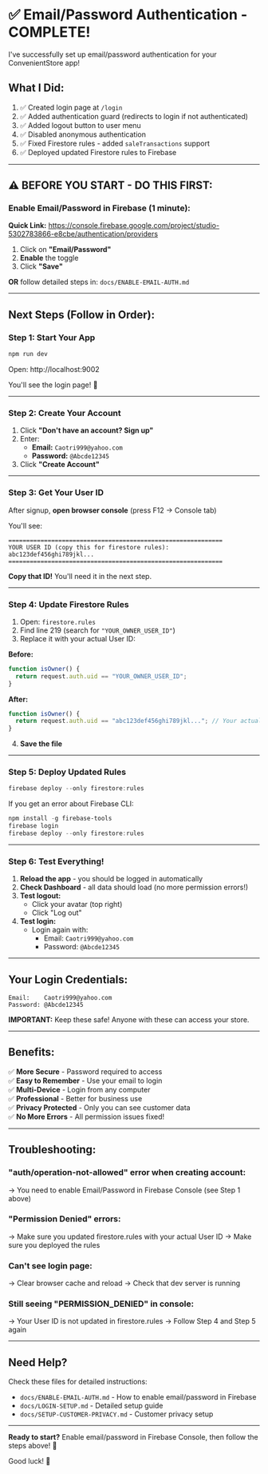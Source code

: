 # ✅ Email/Password Authentication - COMPLETE!

I've successfully set up email/password authentication for your ConvenientStore app!

## What I Did:

1. ✅ Created login page at `/login`
2. ✅ Added authentication guard (redirects to login if not authenticated)
3. ✅ Added logout button to user menu
4. ✅ Disabled anonymous authentication
5. ✅ Fixed Firestore rules - added `saleTransactions` support
6. ✅ Deployed updated Firestore rules to Firebase

---

## ⚠️ BEFORE YOU START - DO THIS FIRST:

### Enable Email/Password in Firebase (1 minute):

**Quick Link:** https://console.firebase.google.com/project/studio-5302783866-e8cbe/authentication/providers

1. Click on **"Email/Password"**
2. **Enable** the toggle
3. Click **"Save"**

**OR** follow detailed steps in: `docs/ENABLE-EMAIL-AUTH.md`

---

## Next Steps (Follow in Order):

### Step 1: Start Your App

```powershell
npm run dev
```

Open: http://localhost:9002

You'll see the login page! 🎉

---

### Step 2: Create Your Account

1. Click **"Don't have an account? Sign up"**
2. Enter:
   - **Email:** `Caotri999@yahoo.com`
   - **Password:** `@Abcde12345`
3. Click **"Create Account"**

---

### Step 3: Get Your User ID

After signup, **open browser console** (press F12 → Console tab)

You'll see:
```
============================================================
YOUR USER ID (copy this for firestore rules):
abc123def456ghi789jkl...
============================================================
```

**Copy that ID!** You'll need it in the next step.

---

### Step 4: Update Firestore Rules

1. Open: `firestore.rules`
2. Find line 219 (search for `"YOUR_OWNER_USER_ID"`)
3. Replace it with your actual User ID:

**Before:**
```javascript
function isOwner() {
  return request.auth.uid == "YOUR_OWNER_USER_ID";
}
```

**After:**
```javascript
function isOwner() {
  return request.auth.uid == "abc123def456ghi789jkl..."; // Your actual UID
}
```

4. **Save the file**

---

### Step 5: Deploy Updated Rules

```powershell
firebase deploy --only firestore:rules
```

If you get an error about Firebase CLI:
```powershell
npm install -g firebase-tools
firebase login
firebase deploy --only firestore:rules
```

---

### Step 6: Test Everything!

1. **Reload the app** - you should be logged in automatically
2. **Check Dashboard** - all data should load (no more permission errors!)
3. **Test logout:**
   - Click your avatar (top right)
   - Click "Log out"
4. **Test login:**
   - Login again with:
     - Email: `Caotri999@yahoo.com`
     - Password: `@Abcde12345`

---

## Your Login Credentials:

```
Email:    Caotri999@yahoo.com
Password: @Abcde12345
```

**IMPORTANT:** Keep these safe! Anyone with these can access your store.

---

## Benefits:

✅ **More Secure** - Password required to access  
✅ **Easy to Remember** - Use your email to login  
✅ **Multi-Device** - Login from any computer  
✅ **Professional** - Better for business use  
✅ **Privacy Protected** - Only you can see customer data  
✅ **No More Errors** - All permission issues fixed!

---

## Troubleshooting:

### "auth/operation-not-allowed" error when creating account:
→ You need to enable Email/Password in Firebase Console (see Step 1 above)

### "Permission Denied" errors:
→ Make sure you updated firestore.rules with your actual User ID
→ Make sure you deployed the rules

### Can't see login page:
→ Clear browser cache and reload
→ Check that dev server is running

### Still seeing "PERMISSION_DENIED" in console:
→ Your User ID is not updated in firestore.rules
→ Follow Step 4 and Step 5 again

---

## Need Help?

Check these files for detailed instructions:
- `docs/ENABLE-EMAIL-AUTH.md` - How to enable email/password in Firebase
- `docs/LOGIN-SETUP.md` - Detailed setup guide
- `docs/SETUP-CUSTOMER-PRIVACY.md` - Customer privacy setup

---

**Ready to start?** Enable email/password in Firebase Console, then follow the steps above! 🚀

Good luck! 🎉
